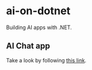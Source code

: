 # ai-on-dotnet
Building AI apps with .NET.

## AI Chat app
Take a look by following [this link](src/ai-chat/AIChat/README.md).
